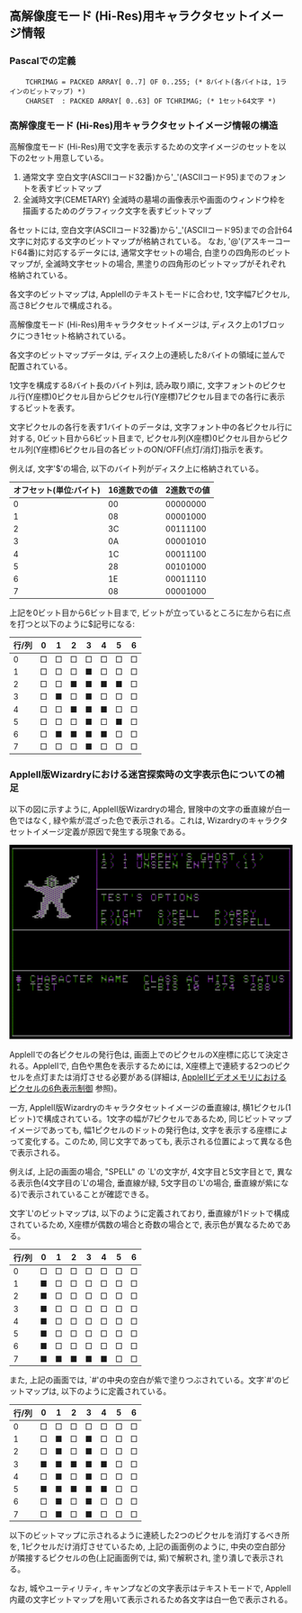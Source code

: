 ## 高解像度モード (Hi-Res)用キャラクタセットイメージ情報

### Pascalでの定義

```:pascal
    TCHRIMAG = PACKED ARRAY[ 0..7] OF 0..255; (* 8バイト(各バイトは, 1ラインのビットマップ) *)
    CHARSET  : PACKED ARRAY[ 0..63] OF TCHRIMAG; (* 1セット64文字 *)
```

### 高解像度モード (Hi-Res)用キャラクタセットイメージ情報の構造

高解像度モード (Hi-Res)用で文字を表示するための文字イメージのセットを以下の2セット用意している。

1. 通常文字 空白文字(ASCIIコード32番)から'_'(ASCIIコード95)までのフォントを表すビットマップ
2. 全滅時文字(CEMETARY) 全滅時の墓場の画像表示や画面のウィンドウ枠を描画するためのグラフィック文字を表すビットマップ

各セットには, 空白文字(ASCIIコード32番)から'_'(ASCIIコード95)までの合計64文字に対応する文字のビットマップが格納されている。
なお, '@'(アスキーコード64番)に対応するデータには, 通常文字セットの場合, 白塗りの四角形のビットマップが, 全滅時文字セットの場合, 黒塗りの四角形のビットマップがそれぞれ格納されている。

各文字のビットマップは, AppleIIのテキストモードに合わせ, 1文字幅7ピクセル, 高さ8ピクセルで構成される。

高解像度モード (Hi-Res)用キャラクタセットイメージは, ディスク上の1ブロックにつき1セット格納されている。

各文字のビットマップデータは, ディスク上の連続した8バイトの領域に並んで配置されている。

1文字を構成する8バイト長のバイト列は, 読み取り順に, 文字フォントのピクセル行(Y座標)0ピクセル目からピクセル行(Y座標)7ピクセル目までの各行に表示するビットを表す。

文字ピクセルの各行を表す1バイトのデータは, 文字フォント中の各ピクセル行に対する, 0ビット目から6ビット目まで, ピクセル列(X座標)0ピクセル目からピクセル列(Y座標)6ピクセル目の各ビットのON/OFF(点灯/消灯)指示を表す。

例えば, 文字'$'の場合, 以下のバイト列がディスク上に格納されている。

|オフセット(単位:バイト)|16進数での値|2進数での値|
|---|---|---|
|0|00|00000000|
|1|08|00001000|
|2|3C|00111100|
|3|0A|00001010|
|4|1C|00011100|
|5|28|00101000|
|6|1E|00011110|
|7|08|00001000|

上記を0ビット目から6ビット目まで, ビットが立っているところに左から右に点を打つと以下のように$記号になる:

|行/列|0|1|2|3|4|5|6|
|---|---|---|---|---|---|---|---|
|0|□|□|□|□|□|□|□|
|1|□|□|□|■|□|□|□|
|2|□|□|■|■|■|■|□|
|3|□|■|□|■|□|□|□|
|4|□|□|■|■|■|□|□|
|5|□|□|□|■|□|■|□|
|6|□|■|■|■|■|□|□|
|7|□|□|□|■|□|□|□|

### AppleII版Wizardryにおける迷宮探索時の文字表示色についての補足

以下の図に示すように, AppleII版Wizardryの場合, 冒険中の文字の垂直線が白一色ではなく, 緑や紫が混ざった色で表示される。これは, Wizardryのキャラクタセットイメージ定義が原因で発生する現象である。

![apple2-wizardry-char-color](figures/fig-apple2-wiz-battle1.png)

AppleIIでの各ピクセルの発行色は, 画面上でのピクセルのX座標に応じて決定される。AppleIIで, 白色や黒色を表示するためには, X座標上で連続する2つのピクセルを点灯または消灯させる必要がある(詳細は, [AppleIIビデオメモリにおけるピクセルの6色表示制御](#appleiiビデオメモリにおけるピクセルの6色表示制御) 参照)。

一方, AppleII版Wizardryのキャラクタセットイメージの垂直線は, 横1ピクセル(1ビット)で構成されている。1文字の幅が7ピクセルであるため, 同じビットマップイメージであっても, 幅1ピクセルのドットの発行色は, 文字を表示する座標によって変化する。このため, 同じ文字であっても, 表示される位置によって異なる色で表示される。

例えば, 上記の画面の場合, \"SPELL\" の \`L\'の文字が, 4文字目と5文字目とで, 異なる表示色(4文字目の\`L\'の場合, 垂直線が緑, 5文字目の\`L\'の場合, 垂直線が紫になる)で表示されていることが確認できる。

文字\`L\'のビットマップは, 以下のように定義されており, 垂直線が1ドットで構成されているため, X座標が偶数の場合と奇数の場合とで, 表示色が異なるためである。

|行/列| 0| 1| 2| 3| 4| 5| 6|
|---|---|---|---|---|---|---|---|
| 0|□|□|□|□|□|□|□|
| 1|■|□|□|□|□|□|□|
| 2|■|□|□|□|□|□|□|
| 3|■|□|□|□|□|□|□|
| 4|■|□|□|□|□|□|□|
| 5|■|□|□|□|□|□|□|
| 6|■|□|□|□|□|□|□|
| 7|■|■|■|■|■|□|□|

また, 上記の画面では, \`#\'の中央の空白が紫で塗りつぶされている。文字\`#\'のビットマップは, 以下のように定義されている。

|行/列| 0| 1| 2| 3| 4| 5| 6|
|---|---|---|---|---|---|---|---|
| 0|□|□|□|□|□|□|□|
| 1|□|■|□|■|□|□|□|
| 2|□|■|□|■|□|□|□|
| 3|■|■|■|■|■|□|□|
| 4|□|■|□|■|□|□|□|
| 5|■|■|■|■|■|□|□|
| 6|□|■|□|■|□|□|□|
| 7|□|■|□|■|□|□|□|

以下のビットマップに示されるように連続した2つのピクセルを消灯するべき所を, 1ピクセルだけ消灯させているため, 上記の画面例のように, 中央の空白部分が隣接するピクセルの色(上記画面例では, 紫)で解釈され, 塗り潰しで表示される。

なお, 城やユーティリティ, キャンプなどの文字表示はテキストモードで, AppleII内蔵の文字ビットマップを用いて表示されるため各文字は白一色で表示される。
